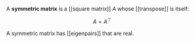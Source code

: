 A **symmetric matrix** is a [[square matrix]] $A$ whose [[transpose]] is itself:

$$
A = A^\top
$$

A symmetric matrix has [[eigenpairs]] that are real.